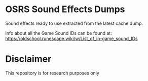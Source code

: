 # OSRS Sound Effects Dumps

Sound effects ready to use extracted from the latest cache dump.

Info about all the Game Sound IDs can be found at: https://oldschool.runescape.wiki/w/List_of_in-game_sound_IDs

# Disclaimer
This repository is for research purposes only
